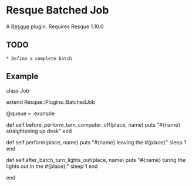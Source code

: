 Resque Batched Job
==================

A [Resque](http://github.com/defunkt/resque) plugin. Requires Resque 1.10.0

TODO
----
	* Define a complete batch

Example
-------

class Job
  
  extend Resque::Plugins::BatchedJob
  
  @queue = :example
  
  def self.before_perform_turn_computer_off(place, name)
    puts "#{name} straightening up desk"
  end
  
  def self.perform(place, name)
    puts "#{name} leaving the #{place}"
    sleep 1
  end
  
  def self.after_batch_turn_lights_out(place, name)
    puts "#{name} turing the lights out in the #{place}."
    sleep 1
  end
  
end
